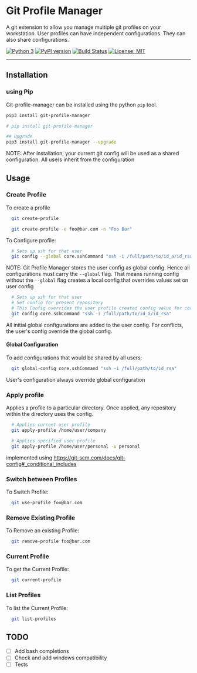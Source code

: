# Git Profile Manager
A git extension to allow you manage multiple git profiles on your workstation. User profiles can have independent configurations. They can also share configurations.

[![Python 3](https://img.shields.io/badge/python-3-blue)](https://www.python.org/downloads/)
[![PyPI version](https://badge.fury.io/py/git-profile-manager.png)](https://badge.fury.io/py/git-profile-manager)
[![Build Status](https://travis-ci.com/mensaah/git-profile-manager.svg?branch=master)](https://travis-ci.com/mensaah/git-profile-manager)
[![License: MIT](https://img.shields.io/badge/License-MIT-yellow.svg)](https://opensource.org/licenses/MIT)
 
<hr/>

## Installation

### using Pip
Git-profile-manager can be installed using the python `pip` tool.

```bash
pip3 install git-profile-manager

# pip install git-profile-manager

## Upgrade
pip3 install git-profile-manager --upgrade

````

NOTE: After installation, your current git config will be used as a shared configuration. All users inherit from the configuration

## Usage

### Create Profile
To create a profile
```bash
  git create-profile 

  git create-profile -e foo@bar.com -n "Foo Bar"
```

To Configure profile: 

```bash
  # Sets up ssh for that user
  git config --global core.sshCommand "ssh -i /full/path/to/id_a/id_rsa"
```
NOTE: Git Profile Manager stores the user config as global config. Hence all configurations must carry the `--global` flag. That means running config without the `--global` flag creates a local config that overrides values set on user config
```bash
  # Sets up ssh for that user
  # Set config for present repository
  # This Config overrides the user profile created config value for core.sshCommand
  git config core.sshCommand "ssh -i /full/path/to/id_a/id_rsa"
```

All initial global configurations are added to the user config. For conflicts, the user's config override the global config. 


#### Global Configuration
To add configurations that would be shared by all users:
```bash
  git global-config core.sshCommand "ssh -i /full/path/to/id_rsa"
```
User's configuration always override global configuration

### Apply profile
Applies a profile to a particular directory. Once applied, any repository within the directory uses the config. 

```bash
  # Applies current user profile 
  git apply-profile /home/user/company

  # Applies specified user profile
  git apply-profile /home/user/personal -u personal
```
implemented using https://git-scm.com/docs/git-config#_conditional_includes

### Switch between Profiles
To Switch Profile:

```bash
  git use-profile foo@bar.com
```

### Remove Existing Profile
To Remove an existing Profile:

```bash
  git remove-profile foo@bar.com
```

### Current Profile
To get the Current Profile:

```bash
  git current-profile
```
### List Profiles
To list the Current Profile:

```bash
  git list-profiles
```

## TODO
- [ ] Add bash completions
- [ ] Check and add windows compatibility
- [ ] Tests
